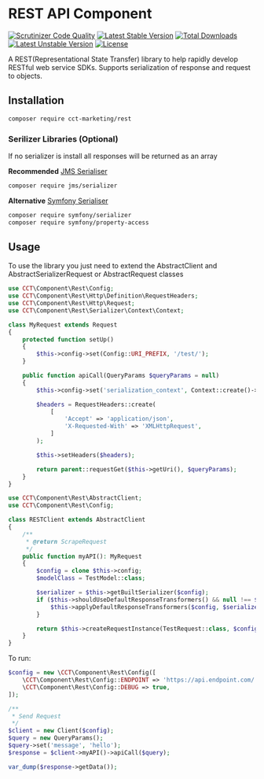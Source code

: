 # REST API Component

[![Scrutinizer Code Quality](https://scrutinizer-ci.com/g/cct-marketing/Rest/badges/quality-score.png?b=master)](https://scrutinizer-ci.com/g/cct-marketing/Rest/?branch=master)
[![Latest Stable Version](https://poser.pugx.org/cct-marketing/rest/v/stable)](https://packagist.org/packages/cct-marketing/rest)
[![Total Downloads](https://poser.pugx.org/cct-marketing/rest/downloads)](https://packagist.org/packages/cct-marketing/rest)
[![Latest Unstable Version](https://poser.pugx.org/cct-marketing/rest/v/unstable)](https://packagist.org/packages/cct-marketing/rest)
[![License](https://poser.pugx.org/cct-marketing/rest/license)](https://packagist.org/packages/cct-marketing/rest)

A REST(Representational State Transfer) library to help rapidly develop RESTful web service SDKs. Supports
serialization of response and request to objects.

## Installation

```bash
composer require cct-marketing/rest
```

### Serilizer Libraries (Optional)
If no serializer is install all responses will be returned as an array

**Recommended** [JMS Serialiser](https://github.com/schmittjoh/serializer)
```bash
composer require jms/serializer
```

**Alternative** [Symfony Serialiser](https://symfony.com/doc/current/components/serializer.html)
```bash
composer require symfony/serializer
composer require symfony/property-access
```

## Usage
To use the library you just need to extend the AbstractClient and AbstractSerializerRequest or AbstractRequest classes


```php
use CCT\Component\Rest\Config;
use CCT\Component\Rest\Http\Definition\RequestHeaders;
use CCT\Component\Rest\Http\Request;
use CCT\Component\Rest\Serializer\Context\Context;

class MyRequest extends Request
{
    protected function setUp()
    {
        $this->config->set(Config::URI_PREFIX, '/test/');
    }

    public function apiCall(QueryParams $queryParams = null)
    {
        $this->config->set('serialization_context', Context::create()->setGroups(['read']));

        $headers = RequestHeaders::create(
            [
                'Accept' => 'application/json',
                'X-Requested-With' => 'XMLHttpRequest',
            ]
        );

        $this->setHeaders($headers);

        return parent::requestGet($this->getUri(), $queryParams);
    }
}
```

```php
use CCT\Component\Rest\AbstractClient;
use CCT\Component\Rest\Config;

class RESTClient extends AbstractClient
{
    /**
     * @return ScrapeRequest
     */
    public function myAPI(): MyRequest
    {
        $config = clone $this->config;
        $modelClass = TestModel::class;

        $serializer = $this->getBuiltSerializer($config);
        if ($this->shouldUseDefaultResponseTransformers() && null !== $serializer) {
            $this->applyDefaultResponseTransformers($config, $serializer, $modelClass);
        }

        return $this->createRequestInstance(TestRequest::class, $config, null);
    }
}
```

To run:

```PHP
$config = new \CCT\Component\Rest\Config([
    \CCT\Component\Rest\Config::ENDPOINT => 'https://api.endpoint.com/',
    \CCT\Component\Rest\Config::DEBUG => true,
]);

/**
 * Send Request
 */
$client = new Client($config);
$query = new QueryParams();
$query->set('message', 'hello');
$response = $client->myAPI()->apiCall($query);

var_dump($response->getData());
```
